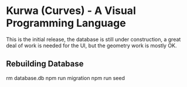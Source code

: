 # Kurwa (Curves) - A Visual Programming Language

This is the initial release, the database is still under construction,
a great deal of work is needed for the UI, but the geometry work is mostly OK.

## Rebuilding Database
rm database.db
npm run migration
npm run seed

